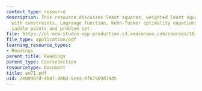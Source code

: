 ```yaml
---
content_type: resource
description: This resource discusses least squares, weighted least squares, minimizing
  with constraints, Lagrange function, Kuhn-Tucker optimality equations, duality and
  saddle points and problem set.
file: https://ol-ocw-studio-app-production.s3.amazonaws.com/courses/18-086-mathematical-methods-for-engineers-ii-spring-2006/2e0d907d4b470bb05ce36f67909d74d5_am71.pdf
file_type: application/pdf
learning_resource_types:
- Readings
parent_title: Readings
parent_type: CourseSection
resourcetype: Document
title: am71.pdf
uid: 2e0d907d-4b47-0bb0-5ce3-6f67909d74d5
---
```

